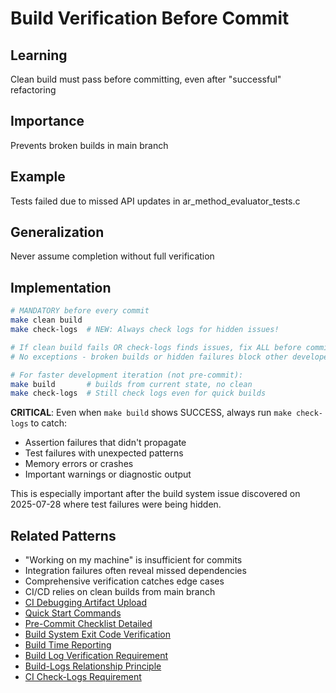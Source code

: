 # Build Verification Before Commit

## Learning
Clean build must pass before committing, even after "successful" refactoring

## Importance
Prevents broken builds in main branch

## Example
Tests failed due to missed API updates in ar_method_evaluator_tests.c

## Generalization
Never assume completion without full verification

## Implementation
```bash
# MANDATORY before every commit
make clean build
make check-logs  # NEW: Always check logs for hidden issues!

# If clean build fails OR check-logs finds issues, fix ALL before committing
# No exceptions - broken builds or hidden failures block other developers

# For faster development iteration (not pre-commit):
make build       # builds from current state, no clean
make check-logs  # Still check logs even for quick builds
```

**CRITICAL**: Even when `make build` shows SUCCESS, always run `make check-logs` to catch:
- Assertion failures that didn't propagate
- Test failures with unexpected patterns
- Memory errors or crashes
- Important warnings or diagnostic output

This is especially important after the build system issue discovered on 2025-07-28 where test failures were being hidden.

## Related Patterns
- "Working on my machine" is insufficient for commits
- Integration failures often reveal missed dependencies
- Comprehensive verification catches edge cases
- CI/CD relies on clean builds from main branch
- [CI Debugging Artifact Upload](ci-debugging-artifact-upload.md)
- [Quick Start Commands](quick-start-commands.md)
- [Pre-Commit Checklist Detailed](pre-commit-checklist-detailed.md)
- [Build System Exit Code Verification](build-system-exit-code-verification.md)
- [Build Time Reporting](build-time-reporting.md)
- [Build Log Verification Requirement](build-log-verification-requirement.md)
- [Build-Logs Relationship Principle](build-logs-relationship-principle.md)
- [CI Check-Logs Requirement](ci-check-logs-requirement.md)